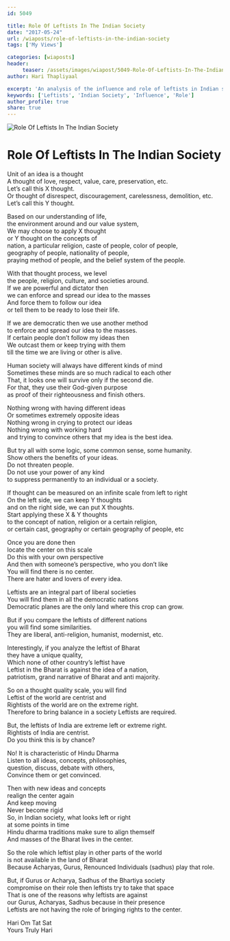 ```yaml
--- 
id: 5049

title: Role Of Leftists In The Indian Society
date: "2017-05-24"
url: /wiaposts/role-of-leftists-in-the-indian-society
tags: ['My Views']    

categories: [wiaposts] 
header:
     teaser: /assets/images/wiapost/5049-Role-Of-Leftists-In-The-Indian-Society.jpg
author: Hari Thapliyaal 

excerpt: 'An analysis of the influence and role of leftists in Indian society.'
keywords: ['Leftists', 'Indian Society', 'Influence', 'Role']
author_profile: true 
share: true 
---
```


![Role Of Leftists In The Indian Society](/assets/images/wiapost/5049-Role-Of-Leftists-In-The-Indian-Society.jpg)     
   
# Role Of Leftists In The Indian Society
    
Unit of an idea is a thought     
A thought of love, respect, value, care, preservation, etc.     
Let’s call this X thought.     
Or thought of disrespect, discouragement, carelessness, demolition, etc.     
Let’s call this Y thought.    
    
Based on our understanding of life,     
the environment around and our value system,     
We may choose to apply X thought     
or Y thought on the concepts of     
nation, a particular religion, caste of people, color of people,     
geography of people, nationality of people,     
praying method of people, and the belief system of the people.    
    
With that thought process, we level     
the people, religion, culture, and societies around.     
If we are powerful and dictator then     
we can enforce and spread our idea to the masses     
And force them to follow our idea     
or tell them to be ready to lose their life.    
    
If we are democratic then we use another method     
to enforce and spread our idea to the masses.     
If certain people don’t follow my ideas then     
We outcast them or keep trying with them     
till the time we are living or other is alive.    
    
Human society will always have different kinds of mind     
Sometimes these minds are so much radical to each other     
That, it looks one will survive only if the second die.     
For that, they use their God-given purpose     
as proof of their righteousness and finish others.    
    
Nothing wrong with having different ideas     
Or sometimes extremely opposite ideas     
Nothing wrong in crying to protect our ideas     
Nothing wrong with working hard     
and trying to convince others that my idea is the best idea.    
    
But try all with some logic, some common sense, some humanity.     
Show others the benefits of your ideas.     
Do not threaten people.     
Do not use your power of any kind     
to suppress permanently to an individual or a society.    
    
If thought can be measured on an infinite scale from left to right     
On the left side, we can keep Y thoughts     
and on the right side, we can put X thoughts.     
Start applying these X &amp; Y thoughts     
to the concept of nation, religion or a certain religion,     
or certain cast, geography or certain geography of people, etc    
    
Once you are done then     
locate the center on this scale     
Do this with your own perspective     
And then with someone’s perspective, who you don’t like     
You will find there is no center.     
There are hater and lovers of every idea.    
    
Leftists are an integral part of liberal societies     
You will find them in all the democratic nations     
Democratic planes are the only land where this crop can grow.    
    
But if you compare the leftists of different nations     
you will find some similarities.     
They are liberal, anti-religion, humanist, modernist, etc.    
    
Interestingly, if you analyze the leftist of Bharat     
they have a unique quality,     
Which none of other country’s leftist have     
Leftist in the Bharat is against the idea of a nation,     
patriotism, grand narrative of Bharat and anti majority.    
    
So on a thought quality scale, you will find     
Leftist of the world are centrist and     
Rightists of the world are on the extreme right.     
Therefore to bring balance in a society Leftists are required.    
    
But, the leftists of India are extreme left or extreme right.     
Rightists of India are centrist.     
Do you think this is by chance?    
    
No! It is characteristic of Hindu Dharma     
Listen to all ideas, concepts, philosophies,     
question, discuss, debate with others,     
Convince them or get convinced.    
    
Then with new ideas and concepts     
realign the center again     
And keep moving     
Never become rigid     
So, in Indian society, what looks left or right     
at some points in time     
Hindu dharma traditions make sure to align themself     
And masses of the Bharat lives in the center.    
    
So the role which leftist play in other parts of the world     
is not available in the land of Bharat     
Because Acharyas, Gurus, Renounced Individuals (sadhus) play that role.    
    
But, if Gurus or Acharya, Sadhus of the Bhartiya society     
compromise on their role then leftists try to take that space     
That is one of the reasons why leftists are against     
our Gurus, Acharyas, Sadhus because in their presence     
Leftists are not having the role of bringing rights to the center.    
    
Hari Om Tat Sat     
Yours Truly Hari    
